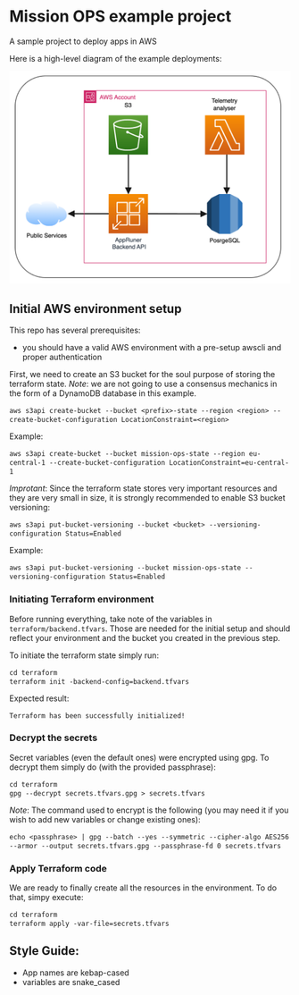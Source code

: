 # Mission OPS example project
A sample project to deploy apps in AWS

Here is a high-level diagram of the example deployments:

![Diagram](diagram.png)

## Initial AWS environment setup

This repo has several prerequisites:
- you should have a valid AWS environment with a pre-setup awscli and proper authentication


First, we need to create an S3 bucket for the soul purpose of storing the terraform state.
*Note*: we are not going to use a consensus mechanics in the form of a DynamoDB database in this example.
```
aws s3api create-bucket --bucket <prefix>-state --region <region> --create-bucket-configuration LocationConstraint=<region>
```

Example:
```
aws s3api create-bucket --bucket mission-ops-state --region eu-central-1 --create-bucket-configuration LocationConstraint=eu-central-1
```

*Improtant*:
Since the terraform state stores very important resources and they are very small in size,
it is strongly recommended to enable S3 bucket versioning:

```
aws s3api put-bucket-versioning --bucket <bucket> --versioning-configuration Status=Enabled
```

Example:
```
aws s3api put-bucket-versioning --bucket mission-ops-state --versioning-configuration Status=Enabled
```

### Initiating Terraform environment

Before running everything, take note of the variables in `terraform/backend.tfvars`.
Those are needed for the initial setup and should reflect your environment and the bucket you created in the previous step.


To initiate the terraform state simply run:
```
cd terraform
terraform init -backend-config=backend.tfvars
```

Expected result:
```
Terraform has been successfully initialized!
```

### Decrypt the secrets

Secret variables (even the default ones) were encrypted using gpg. To decrypt them simply do (with the provided passphrase):

```
cd terraform
gpg --decrypt secrets.tfvars.gpg > secrets.tfvars
```

*Note*: The command used to encrypt is the following (you may need it if you wish to add new variables or change existing ones):
```
echo <passphrase> | gpg --batch --yes --symmetric --cipher-algo AES256 --armor --output secrets.tfvars.gpg --passphrase-fd 0 secrets.tfvars
```

### Apply Terraform code

We are ready to finally create all the resources in the environment.
To do that, simpy execute:

```
cd terraform
terraform apply -var-file=secrets.tfvars
```

## Style Guide:
- App names are kebap-cased
- variables are snake_cased
